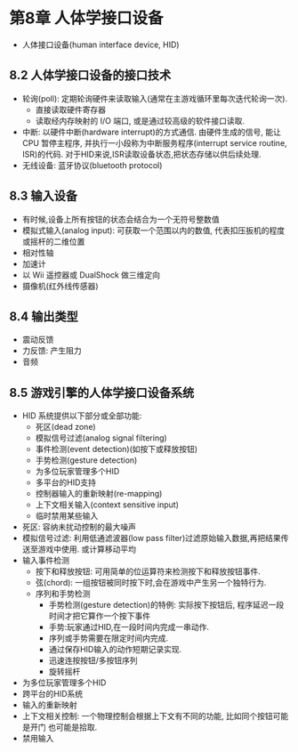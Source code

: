 # 第8章 人体学接口设备
* 人体接口设备(human interface device, HID)

## 8.2 人体学接口设备的接口技术
* 轮询(poll): 定期轮询硬件来读取输入(通常在主游戏循环里每次迭代轮询一次).
	- 直接读取硬件寄存器
	- 读取经内存映射的 I/O 端口, 或是通过较高级的软件接口读取.
* 中断: 以硬件中断(hardware interrupt)的方式通信. 由硬件生成的信号, 能让 CPU 暂停主程序, 并执行一小段称为中断服务程序(interrupt service routine, ISR)的代码. 对于HID来说,ISR读取设备状态,把状态存储以供后续处理.
* 无线设备: 蓝牙协议(bluetooth protocol)

## 8.3 输入设备
* 有时候,设备上所有按钮的状态会结合为一个无符号整数值
* 模拟式输入(analog input): 可获取一个范围以内的数值, 代表扣压扳机的程度或摇杆的二维位置
* 相对性轴
* 加速计
* 以 Wii 遥控器或 DualShock 做三维定向
* 摄像机(红外线传感器)

## 8.4 输出类型
* 震动反馈
* 力反馈: 产生阻力
* 音频

## 8.5 游戏引擎的人体学接口设备系统
* HID 系统提供以下部分或全部功能:
	- 死区(dead zone)
	- 模拟信号过滤(analog signal filtering)
	- 事件检测(event detection)(如按下或释放按钮)
	- 手势检测(gesture detection)
	- 为多位玩家管理多个HID
	- 多平台的HID支持
	- 控制器输入的重新映射(re-mapping)
	- 上下文相关输入(context sensitive input)
	- 临时禁用某些输入
* 死区: 容纳未扰动控制的最大噪声
* 模拟信号过滤: 利用低通滤波器(low pass filter)过滤原始输入数据,再把结果传送至游戏中使用. 或计算移动平均
* 输入事件检测
	- 按下和释放按钮: 可用简单的位运算符来检测按下和释放按钮事件.
	- 弦(chord): 一组按钮被同时按下时,会在游戏中产生另一个独特行为.
	- 序列和手势检测
		- 手势检测(gesture detection)的特例: 实际按下按钮后, 程序延迟一段时间才把它算作一个按下事件
		- 手势:玩家通过HID,在一段时间内完成一串动作.
		- 序列或手势需要在限定时间内完成.
		- 通过保存HID输入的动作短期记录实现.
		- 迅速连按按钮/多按钮序列
		- 旋转摇杆
* 为多位玩家管理多个HID
* 跨平台的HID系统
* 输入的重新映射
* 上下文相关控制: 一个物理控制会根据上下文有不同的功能, 比如同个按钮可能是开门 也可能是拾取.
* 禁用输入
